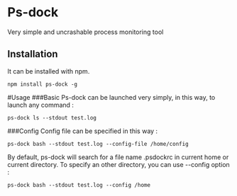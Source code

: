 Ps-dock
=======

Very simple and uncrashable process monitoring tool

Installation
------------
It can be installed with npm.

    npm install ps-dock -g
  
#Usage
###Basic
Ps-dock can be launched very simply, in this way, to launch any command :

    ps-dock ls --stdout test.log
###Config
Config file can be specified in this way :

    ps-dock bash --stdout test.log --config-file /home/config
By default, ps-dock will search for a file name .psdockrc in current home or current directory. To specify an other directory, you can use --config option :

    ps-dock bash --stdout test.log --config /home

